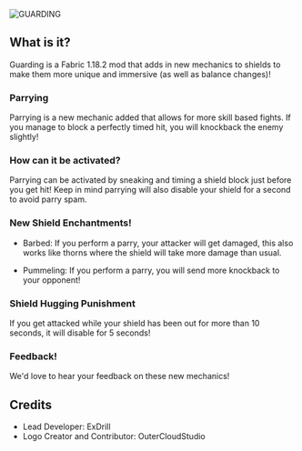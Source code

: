 
![GUARDING](https://user-images.githubusercontent.com/72329798/162586175-66ab50f5-7814-490c-b150-14ec7e567dd3.png)

## What is it?

Guarding is a Fabric 1.18.2 mod that adds in new mechanics to shields to make them more unique and immersive (as well as balance changes)!

### Parrying

Parrying is a new mechanic added that allows for more skill based fights. If you manage to block a perfectly timed hit, you will knockback the enemy slightly!

### How can it be activated?

Parrying can be activated by sneaking and timing a shield block just before you get hit! Keep in mind parrying will also disable your shield for a second to avoid parry spam.

### New Shield Enchantments!

- Barbed: If you perform a parry, your attacker will get damaged, this also works like thorns where the shield will take more damage than usual.

- Pummeling: If you perform a parry, you will send more knockback to your opponent!

### Shield Hugging Punishment

If you get attacked while your shield has been out for more than 10 seconds, it will disable for 5 seconds!

### Feedback!

We'd love to hear your feedback on these new mechanics!

## Credits

- Lead Developer: ExDrill
- Logo Creator and Contributor: OuterCloudStudio
